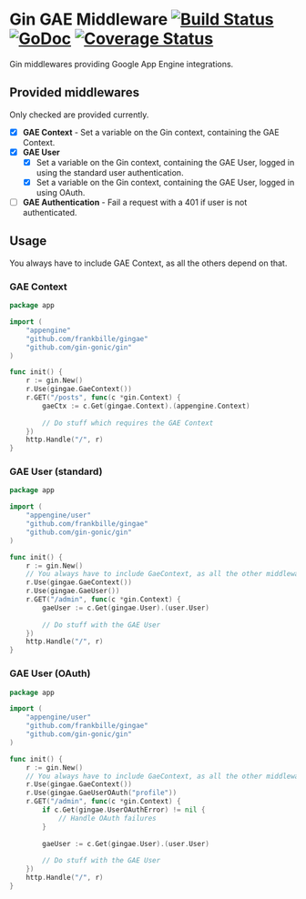 # Gin GAE Middleware [![Build Status](https://travis-ci.org/frankbille/gingae.svg?branch=master)](https://travis-ci.org/frankbille/gingae) [![GoDoc](https://godoc.org/github.com/frankbille/gingae?status.png)](https://godoc.org/github.com/frankbille/gingae) [![Coverage Status](https://img.shields.io/coveralls/frankbille/gingae.svg)](https://coveralls.io/r/frankbille/gingae?branch=master)

Gin middlewares providing Google App Engine integrations.

## Provided middlewares

Only checked are provided currently.

- [X] **GAE Context** - Set a variable on the Gin context, containing the GAE Context.
- [X] **GAE User**
  - [X] Set a variable on the Gin context, containing the GAE User, logged in using the standard user authentication.
  - [X] Set a variable on the Gin context, containing the GAE User, logged in using OAuth.
- [ ] **GAE Authentication** - Fail a request with a 401 if user is not authenticated.

## Usage

You always have to include GAE Context, as all the others depend on that.

### GAE Context

```go
package app

import (
	"appengine"
	"github.com/frankbille/gingae"
	"github.com/gin-gonic/gin"
)

func init() {
	r := gin.New()
	r.Use(gingae.GaeContext())
	r.GET("/posts", func(c *gin.Context) {
		gaeCtx := c.Get(gingae.Context).(appengine.Context)
		
		// Do stuff which requires the GAE Context
	})
	http.Handle("/", r)
}
```

### GAE User (standard)

```go
package app

import (
	"appengine/user"
	"github.com/frankbille/gingae"
	"github.com/gin-gonic/gin"
)

func init() {
	r := gin.New()
	// You always have to include GaeContext, as all the other middlewares depend on it.
	r.Use(gingae.GaeContext())
	r.Use(gingae.GaeUser())
	r.GET("/admin", func(c *gin.Context) {
		gaeUser := c.Get(gingae.User).(user.User)
		
		// Do stuff with the GAE User
	})
	http.Handle("/", r)
}
```

### GAE User (OAuth)

```go
package app

import (
	"appengine/user"
	"github.com/frankbille/gingae"
	"github.com/gin-gonic/gin"
)

func init() {
	r := gin.New()
	// You always have to include GaeContext, as all the other middlewares depend on it.
	r.Use(gingae.GaeContext())
	r.Use(gingae.GaeUserOAuth("profile"))
	r.GET("/admin", func(c *gin.Context) {
		if c.Get(gingae.UserOAuthError) != nil {
			// Handle OAuth failures
		}
		
		gaeUser := c.Get(gingae.User).(user.User)
		
		// Do stuff with the GAE User
	})
	http.Handle("/", r)
}
```
